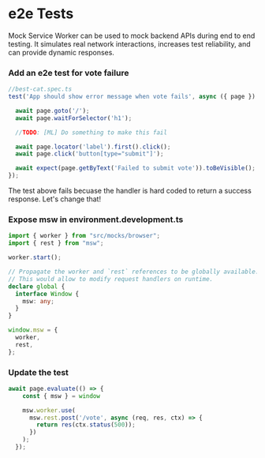 # e2e Tests

Mock Service Worker can be used to mock backend APIs during end to end testing. It simulates real network interactions, increases test reliability, and can provide dynamic responses.

### Add an e2e test for vote failure

```ts
//best-cat.spec.ts
test('App should show error message when vote fails', async ({ page }) => {

  await page.goto('/');
  await page.waitForSelector('h1');

  //TODO: [ML] Do something to make this fail

  await page.locator('label').first().click();
  await page.click('button[type="submit"]');

  await expect(page.getByText('Failed to submit vote')).toBeVisible();
});
```

The test above fails becuase the handler is hard coded to return a success response.  Let's change that!

### Expose msw in environment.development.ts

```ts
import { worker } from "src/mocks/browser";
import { rest } from "msw";

worker.start();

// Propagate the worker and `rest` references to be globally available. 
// This would allow to modify request handlers on runtime. 
declare global {
  interface Window {
    msw: any;
  }
}

window.msw = { 
  worker, 
  rest, 
}; 
```

### Update the test 
```ts
await page.evaluate(() => { 
    const { msw } = window 

    msw.worker.use( 
      msw.rest.post('/vote', async (req, res, ctx) => { 
        return res(ctx.status(500)); 
      })
    );  
  });
```